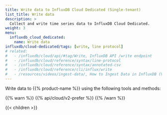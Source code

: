 ```yaml
---
title: Write data to InfluxDB Cloud Dedicated (Single-tenant)
list_title: Write data
description: >
  Collect and write time series data to InfluxDB Cloud Dedicated.
weight: 3
menu:
  influxdb_cloud_dedicated:
    name: Write data
influxdb/cloud-dedicated/tags: [write, line protocol]
# related:
#   - /influxdb/cloud/api/#tag/Write, InfluxDB API /write endpoint
#   - /influxdb/cloud/reference/syntax/line-protocol
#   - /influxdb/cloud/reference/syntax/annotated-csv
#   - /influxdb/cloud/reference/cli/influx/write
#   - /resources/videos/ingest-data/, How to Ingest Data in InfluxDB (Video)
---
```


Write data to {{% product-name %}} using the following tools and methods:

{{% warn %}}
{{% api/cloud/v2-prefer %}}
{{% /warn %}}

{{< children >}}
 